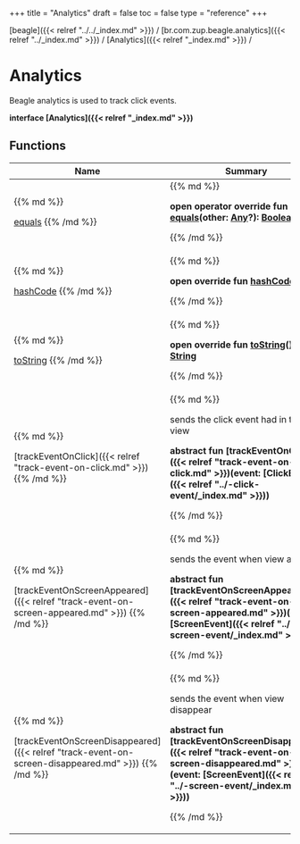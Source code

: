 +++
title = "Analytics"
draft = false
toc = false
type = "reference"
+++

[beagle]({{< relref "../../_index.md" >}}) / [br.com.zup.beagle.analytics]({{< relref "../_index.md" >}}) / [Analytics]({{< relref "_index.md" >}}) / 



# Analytics  
  

Beagle analytics is used to track click events.

<b>interface [Analytics]({{< relref "_index.md" >}})</b>   


## Functions  
<table>
  
<thead>
<tr>
<th>
Name  
</th>
<th>
Summary  
</th>
  
</tr>
</thead>
<tbody>
<tr>
<td>
{{% md %}}

[equals](https://kotlinlang.org/api/latest/jvm/stdlib/kotlin/-any/equals.html)
{{% /md %}}
</td>
<td>
{{% md %}}

  
<b>open operator override fun [equals](https://kotlinlang.org/api/latest/jvm/stdlib/kotlin/-any/equals.html)(other: [Any](https://kotlinlang.org/api/latest/jvm/stdlib/kotlin/-any/index.html)?): [Boolean](https://kotlinlang.org/api/latest/jvm/stdlib/kotlin/-boolean/index.html)</b>  



{{% /md %}}
</td>
</tr>

<tr>
<td>
{{% md %}}

[hashCode](https://kotlinlang.org/api/latest/jvm/stdlib/kotlin/-any/hash-code.html)
{{% /md %}}
</td>
<td>
{{% md %}}

  
<b>open override fun [hashCode](https://kotlinlang.org/api/latest/jvm/stdlib/kotlin/-any/hash-code.html)(): [Int](https://kotlinlang.org/api/latest/jvm/stdlib/kotlin/-int/index.html)</b>  



{{% /md %}}
</td>
</tr>

<tr>
<td>
{{% md %}}

[toString](https://kotlinlang.org/api/latest/jvm/stdlib/kotlin/-any/to-string.html)
{{% /md %}}
</td>
<td>
{{% md %}}

  
<b>open override fun [toString](https://kotlinlang.org/api/latest/jvm/stdlib/kotlin/-any/to-string.html)(): [String](https://kotlinlang.org/api/latest/jvm/stdlib/kotlin/-string/index.html)</b>  



{{% /md %}}
</td>
</tr>

<tr>
<td>
{{% md %}}

[trackEventOnClick]({{< relref "track-event-on-click.md" >}})
{{% /md %}}
</td>
<td>
{{% md %}}



sends the click event had in the view

  
  
<b>abstract fun [trackEventOnClick]({{< relref "track-event-on-click.md" >}})(event: [ClickEvent]({{< relref "../-click-event/_index.md" >}}))</b>  



{{% /md %}}
</td>
</tr>

<tr>
<td>
{{% md %}}

[trackEventOnScreenAppeared]({{< relref "track-event-on-screen-appeared.md" >}})
{{% /md %}}
</td>
<td>
{{% md %}}



sends the event when view appear

  
  
<b>abstract fun [trackEventOnScreenAppeared]({{< relref "track-event-on-screen-appeared.md" >}})(event: [ScreenEvent]({{< relref "../-screen-event/_index.md" >}}))</b>  



{{% /md %}}
</td>
</tr>

<tr>
<td>
{{% md %}}

[trackEventOnScreenDisappeared]({{< relref "track-event-on-screen-disappeared.md" >}})
{{% /md %}}
</td>
<td>
{{% md %}}



sends the event when view disappear

  
  
<b>abstract fun [trackEventOnScreenDisappeared]({{< relref "track-event-on-screen-disappeared.md" >}})(event: [ScreenEvent]({{< relref "../-screen-event/_index.md" >}}))</b>  



{{% /md %}}
</td>
</tr>

</tbody>
</table>

